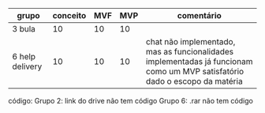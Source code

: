 | grupo           | conceito | MVF | MVP | comentário                                                                                                                 |
| --------------- | -------- | --- | --- | -------------------------------------------------------------------------------------------------------------------------- |
| 3 bula          | 10       | 10  | 10  |                                                                                                                            |
| 6 help delivery | 10       | 10  | 10  | chat não implementado, mas as funcionalidades implementadas já funcionam como um MVP satisfatório dado o escopo da matéria | 

código:
Grupo 2: link do drive não tem código
Grupo 6: .rar não tem código

